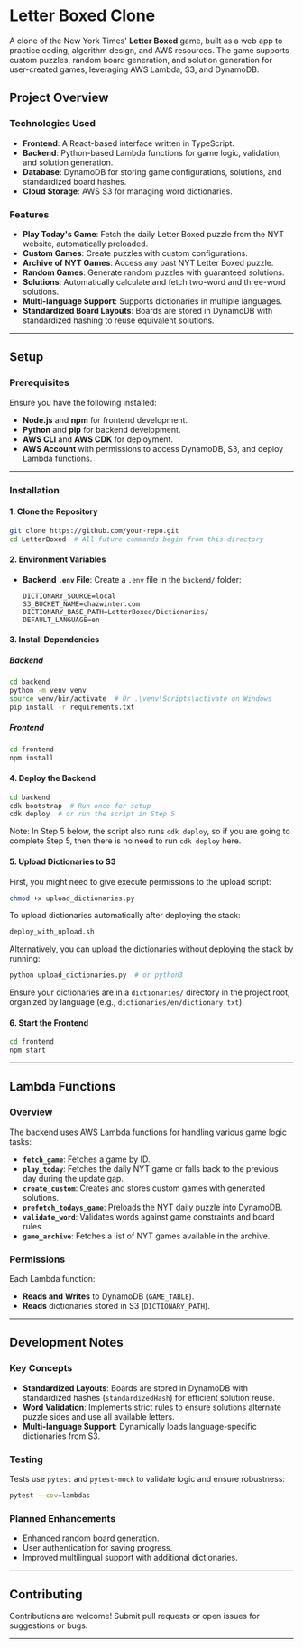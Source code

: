# Letter Boxed Clone

A clone of the New York Times' **Letter Boxed** game, built as a web app to practice coding, algorithm design, and AWS resources. The game supports custom puzzles, random board generation, and solution generation for user-created games, leveraging AWS Lambda, S3, and DynamoDB.

## Project Overview

### Technologies Used
- **Frontend**: A React-based interface written in TypeScript.
- **Backend**: Python-based Lambda functions for game logic, validation, and solution generation.
- **Database**: DynamoDB for storing game configurations, solutions, and standardized board hashes.
- **Cloud Storage**: AWS S3 for managing word dictionaries.

### Features
- **Play Today's Game**: Fetch the daily Letter Boxed puzzle from the NYT website, automatically preloaded.
- **Custom Games**: Create puzzles with custom configurations.
- **Archive of NYT Games**: Access any past NYT Letter Boxed puzzle.
- **Random Games**: Generate random puzzles with guaranteed solutions.
- **Solutions**: Automatically calculate and fetch two-word and three-word solutions.
- **Multi-language Support**: Supports dictionaries in multiple languages.
- **Standardized Board Layouts**: Boards are stored in DynamoDB with standardized hashing to reuse equivalent solutions.

---

## Setup

### Prerequisites
Ensure you have the following installed:
- **Node.js** and **npm** for frontend development.
- **Python** and **pip** for backend development.
- **AWS CLI** and **AWS CDK** for deployment.
- **AWS Account** with permissions to access DynamoDB, S3, and deploy Lambda functions.

---

### Installation

#### 1. Clone the Repository
```bash
git clone https://github.com/your-repo.git
cd LetterBoxed  # All future commands begin from this directory
```

#### 2. Environment Variables
- **Backend `.env` File**:
  Create a `.env` file in the `backend/` folder:
  ```plaintext
  DICTIONARY_SOURCE=local
  S3_BUCKET_NAME=chazwinter.com
  DICTIONARY_BASE_PATH=LetterBoxed/Dictionaries/
  DEFAULT_LANGUAGE=en
  ```

#### 3. Install Dependencies

##### Backend
```bash
cd backend
python -m venv venv
source venv/bin/activate  # Or .\venv\Scripts\activate on Windows
pip install -r requirements.txt
```

##### Frontend
```bash
cd frontend
npm install
```


#### 4. Deploy the Backend
```bash
cd backend
cdk bootstrap  # Run once for setup
cdk deploy  # or run the script in Step 5
```
Note: In Step 5 below, the script also runs `cdk deploy`, so if you are going to complete Step 5, then there is no need to run `cdk deploy` here.

#### 5. Upload Dictionaries to S3
First, you might need to give execute permissions to the upload script:
```bash
chmod +x upload_dictionaries.py 
```

To upload dictionaries automatically after deploying the stack:
```bash
deploy_with_upload.sh  
```

Alternatively, you can upload the dictionaries without deploying the stack by running:
```bash
python upload_dictionaries.py  # or python3
```

Ensure your dictionaries are in a `dictionaries/` directory in the project root, organized by language (e.g., `dictionaries/en/dictionary.txt`).

#### 6. Start the Frontend
```bash
cd frontend
npm start
```

---

## Lambda Functions

### Overview
The backend uses AWS Lambda functions for handling various game logic tasks:

- **`fetch_game`**: Fetches a game by ID.
- **`play_today`**: Fetches the daily NYT game or falls back to the previous day during the update gap.
- **`create_custom`**: Creates and stores custom games with generated solutions.
- **`prefetch_todays_game`**: Preloads the NYT daily puzzle into DynamoDB.
- **`validate_word`**: Validates words against game constraints and board rules.
- **`game_archive`**: Fetches a list of NYT games available in the archive.

### Permissions
Each Lambda function:
- **Reads and Writes** to DynamoDB (`GAME_TABLE`).
- **Reads** dictionaries stored in S3 (`DICTIONARY_PATH`).

---

## Development Notes

### Key Concepts
- **Standardized Layouts**: Boards are stored in DynamoDB with standardized hashes (`standardizedHash`) for efficient solution reuse.
- **Word Validation**: Implements strict rules to ensure solutions alternate puzzle sides and use all available letters.
- **Multi-language Support**: Dynamically loads language-specific dictionaries from S3.

### Testing
Tests use `pytest` and `pytest-mock` to validate logic and ensure robustness:
```bash
pytest --cov=lambdas
```

### Planned Enhancements
- Enhanced random board generation.
- User authentication for saving progress.
- Improved multilingual support with additional dictionaries.

---

## Contributing

Contributions are welcome! Submit pull requests or open issues for suggestions or bugs.

---

